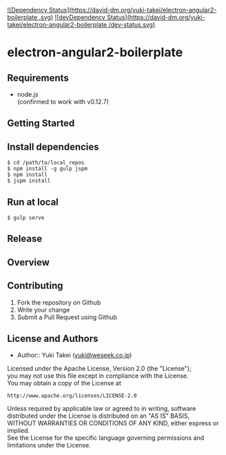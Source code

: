 [![Dependency Status](https://david-dm.org/yuki-takei/electron-angular2-boilerplate
.svg)](https://david-dm.org/alexweber/electron-angular2-boilerplate
) [![devDependency Status](https://david-dm.org/yuki-takei/electron-angular2-boilerplate
/dev-status.svg)](https://david-dm.org/yuki-takei/electron-angular2-boilerplate#info=devDependencies)

electron-angular2-boilerplate
=============================

Requirements
------------

* node.js  
(confirmed to work with v0.12.7)


Getting Started
---------------

## Install dependencies

```
$ cd /path/to/local_repos
$ npm install -g gulp jspm
$ npm install
$ jspm install
```

## Run at local

```
$ gulp serve
```

## Release


Overview
---------


Contributing
------------

1. Fork the repository on Github
1. Write your change
1. Submit a Pull Request using Github


License and Authors
-------------------
- Author:: Yuki Takei (<yuki@weseek.co.jp>)

Licensed under the Apache License, Version 2.0 (the "License");  
you may not use this file except in compliance with the License.  
You may obtain a copy of the License at

    http://www.apache.org/licenses/LICENSE-2.0

Unless required by applicable law or agreed to in writing, software  
distributed under the License is distributed on an "AS IS" BASIS,  
WITHOUT WARRANTIES OR CONDITIONS OF ANY KIND, either express or implied.  
See the License for the specific language governing permissions and  
limitations under the License.
